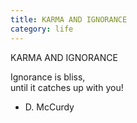 ```yaml
---
title: KARMA AND IGNORANCE
category: life
---
```


KARMA AND IGNORANCE  
  
Ignorance is bliss,  
until it catches up with you!  
  
- D. McCurdy  
